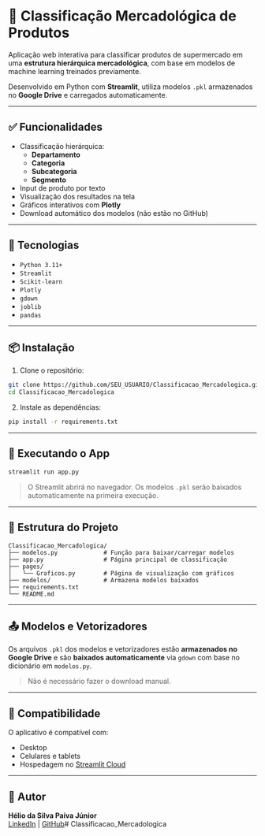 # 🛒 Classificação Mercadológica de Produtos

Aplicação web interativa para classificar produtos de supermercado em uma **estrutura hierárquica mercadológica**, com base em modelos de machine learning treinados previamente.

Desenvolvido em Python com **Streamlit**, utiliza modelos `.pkl` armazenados no **Google Drive** e carregados automaticamente.

---

## ✅ Funcionalidades

- Classificação hierárquica:
  - **Departamento**
  - **Categoria**
  - **Subcategoria**
  - **Segmento**
- Input de produto por texto
- Visualização dos resultados na tela
- Gráficos interativos com **Plotly**
- Download automático dos modelos (não estão no GitHub)

---

## 🧠 Tecnologias

- `Python 3.11+`
- `Streamlit`
- `Scikit-learn`
- `Plotly`
- `gdown`
- `joblib`
- `pandas`

---

## 📦 Instalação

1. Clone o repositório:
```bash
git clone https://github.com/SEU_USUARIO/Classificacao_Mercadologica.git
cd Classificacao_Mercadologica
```

2. Instale as dependências:
```bash
pip install -r requirements.txt
```

---

## 🚀 Executando o App

```bash
streamlit run app.py
```

> O Streamlit abrirá no navegador. Os modelos `.pkl` serão baixados automaticamente na primeira execução.

---

## 📁 Estrutura do Projeto

```
Classificacao_Mercadologica/
├── modelos.py             # Função para baixar/carregar modelos
├── app.py                 # Página principal de classificação
├── pages/
│   └── Graficos.py        # Página de visualização com gráficos
├── modelos/               # Armazena modelos baixados
├── requirements.txt
└── README.md
```

---

## 📤 Modelos e Vetorizadores

Os arquivos `.pkl` dos modelos e vetorizadores estão **armazenados no Google Drive** e são **baixados automaticamente** via `gdown` com base no dicionário em `modelos.py`.

> Não é necessário fazer o download manual.

---

## 📱 Compatibilidade

O aplicativo é compatível com:

- Desktop
- Celulares e tablets
- Hospedagem no [Streamlit Cloud](https://streamlit.io/cloud)

---

## 🧠 Autor

**Hélio da Silva Paiva Júnior**  
[LinkedIn](https://www.linkedin.com/in/heliospjunior) | [GitHub](https://github.com/heliospjunior)# Classificacao_Mercadologica
